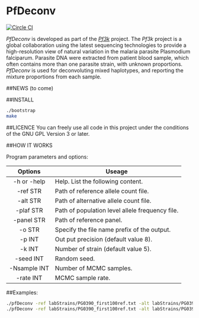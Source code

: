 PfDeconv
===========

[![Circle CI](https://circleci.com/gh/mcveanlab/PfDeconv.svg?style=svg)](https://circleci.com/gh/mcveanlab/PfDeconv)

_PfDeconv_ is developed as part of the [_Pf3k_](https://www.malariagen.net/projects/parasite/pf3k) project. The _Pf3k_ project is a global collaboration using the latest sequencing technologies to provide a high-resolution view of natural variation in the malaria parasite Plasmodium falciparum. Parasite DNA were extracted from patient blood sample, which often contains more than one parasite strain, with unknown proportions. _PfDeconv_ is used for deconvoluting mixed haplotypes, and reporting the mixture proportions from each sample.

##NEWS
(to come)

##INSTALL
```bash
./bootstrap
make
```

##LICENCE
You can freely use all code in this project under the conditions of the GNU GPL Version 3 or later.

##HOW IT WORKS

Program parameters and options:

Options              | Useage |
:-------------------:| ------------------------------- |
-h or -help          | Help. List the following content. |
            -ref STR |  Path of reference allele count file.
            -alt STR |  Path of alternative allele count file.
           -plaf STR |  Path of population level allele frequency file.
          -panel STR |  Path of reference panel.
              -o STR |  Specify the file name prefix of the output.
              -p INT |  Out put precision (default value 8).
              -k INT |  Number of strain (default value 5).
           -seed INT |  Random seed.
        -Nsample INT |  Number of MCMC samples.
           -rate INT |  MCMC sample rate.

##Examples:
```bash
./pfDeconv -ref labStrains/PG0390_first100ref.txt -alt labStrains/PG0390_first100alt.txt -plaf labStrains/labStrains_first100_PLAF.txt -panel labStrains/lab_first100_Panel.txt -o tmp1
./pfDeconv -ref labStrains/PG0390_first100ref.txt -alt labStrains/PG0390_first100alt.txt -plaf labStrains/labStrains_first100_PLAF.txt -panel labStrains/lab_first100_Panel.txt -nSample 100 -rate 3
```
